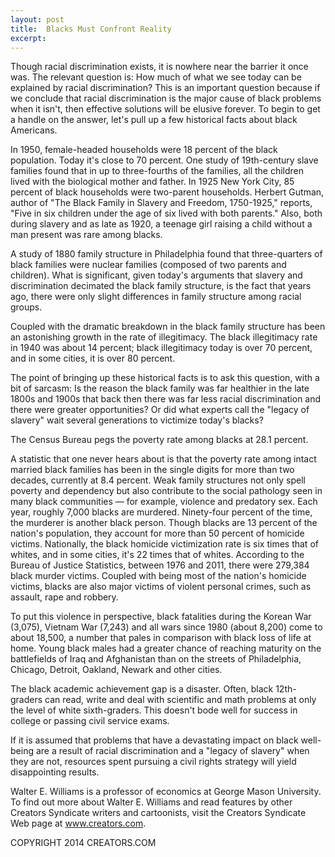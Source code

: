 ```yaml
---
layout: post
title:  Blacks Must Confront Reality
excerpt:
---
```


Though racial discrimination exists, it is nowhere near the barrier it once was. The relevant question is: How much of what we see today can be explained by racial discrimination? This is an important question because if we conclude that racial discrimination is the major cause of black problems when it isn't, then effective solutions will be elusive forever. To begin to get a handle on the answer, let's pull up a few historical facts about black Americans.

In 1950, female-headed households were 18 percent of the black population. Today it's close to 70 percent. One study of 19th-century slave families found that in up to three-fourths of the families, all the children lived with the biological mother and father. In 1925 New York City, 85 percent of black households were two-parent households. Herbert Gutman, author of "The Black Family in Slavery and Freedom, 1750-1925," reports, "Five in six children under the age of six lived with both parents." Also, both during slavery and as late as 1920, a teenage girl raising a child without a man present was rare among blacks.

A study of 1880 family structure in Philadelphia found that three-quarters of black families were nuclear families (composed of two parents and children). What is significant, given today's arguments that slavery and discrimination decimated the black family structure, is the fact that years ago, there were only slight differences in family structure among racial groups.

Coupled with the dramatic breakdown in the black family structure has been an astonishing growth in the rate of illegitimacy. The black illegitimacy rate in 1940 was about 14 percent; black illegitimacy today is over 70 percent, and in some cities, it is over 80 percent.

The point of bringing up these historical facts is to ask this question, with a bit of sarcasm: Is the reason the black family was far healthier in the late 1800s and 1900s that back then there was far less racial discrimination and there were greater opportunities? Or did what experts call the "legacy of slavery" wait several generations to victimize today's blacks?

The Census Bureau pegs the poverty rate among blacks at 28.1 percent.

 A statistic that one never hears about is that the poverty rate among intact married black families has been in the single digits for more than two decades, currently at 8.4 percent. Weak family structures not only spell poverty and dependency but also contribute to the social pathology seen in many black communities — for example, violence and predatory sex. Each year, roughly 7,000 blacks are murdered. Ninety-four percent of the time, the murderer is another black person. Though blacks are 13 percent of the nation's population, they account for more than 50 percent of homicide victims. Nationally, the black homicide victimization rate is six times that of whites, and in some cities, it's 22 times that of whites. According to the Bureau of Justice Statistics, between 1976 and 2011, there were 279,384 black murder victims. Coupled with being most of the nation's homicide victims, blacks are also major victims of violent personal crimes, such as assault, rape and robbery.

To put this violence in perspective, black fatalities during the Korean War (3,075), Vietnam War (7,243) and all wars since 1980 (about 8,200) come to about 18,500, a number that pales in comparison with black loss of life at home. Young black males had a greater chance of reaching maturity on the battlefields of Iraq and Afghanistan than on the streets of Philadelphia, Chicago, Detroit, Oakland, Newark and other cities.

The black academic achievement gap is a disaster. Often, black 12th-graders can read, write and deal with scientific and math problems at only the level of white sixth-graders. This doesn't bode well for success in college or passing civil service exams.

If it is assumed that problems that have a devastating impact on black well-being are a result of racial discrimination and a "legacy of slavery" when they are not, resources spent pursuing a civil rights strategy will yield disappointing results.

Walter E. Williams is a professor of economics at George Mason University. To find out more about Walter E. Williams and read features by other Creators Syndicate writers and cartoonists, visit the Creators Syndicate Web page at www.creators.com.

COPYRIGHT 2014 CREATORS.COM
